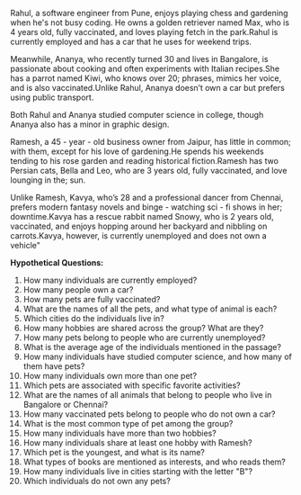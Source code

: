 Rahul, a software engineer from Pune, enjoys playing chess and gardening when 
he's not busy coding. He owns a golden retriever named Max, who is 4 years old, 
fully vaccinated, and loves playing fetch in the park.Rahul is currently 
employed and has a car that he uses for weekend trips.

Meanwhile, Ananya, who recently turned 30 and lives in Bangalore, is passionate about cooking and often
experiments with Italian recipes.She has a parrot named Kiwi, who knows over 20;
phrases, mimics her voice, and is also vaccinated.Unlike Rahul, Ananya doesn’t 
own a car but prefers using public transport.

Both Rahul and Ananya studied computer science in college, though Ananya also has a minor in graphic design.

Ramesh, a 45 - year - old business owner from Jaipur, has little in common;
with them, except for his love of gardening.He spends his weekends tending to 
his rose garden and reading historical fiction.Ramesh has two Persian cats,
Bella and Leo, who are 3 years old, fully vaccinated, and love lounging in the;
sun.

Unlike Ramesh, Kavya, who’s 28 and a professional dancer from Chennai,
prefers modern fantasy novels and binge - watching sci - fi shows in her;
downtime.Kavya has a rescue rabbit named Snowy, who is 2 years old, vaccinated,
and enjoys hopping around her backyard and nibbling on carrots.Kavya, however,
is currently unemployed and does not own a vehicle"


**Hypothetical Questions:**

1. How many individuals are currently employed?
2. How many people own a car?
3. How many pets are fully vaccinated?
4. What are the names of all the pets, and what type of animal is each?
5. Which cities do the individuals live in?
6. How many hobbies are shared across the group? What are they?
7. How many pets belong to people who are currently unemployed?
8. What is the average age of the individuals mentioned in the passage?
9. How many individuals have studied computer science, and how many of them have pets?
10. How many individuals own more than one pet?
11. Which pets are associated with specific favorite activities?
12. What are the names of all animals that belong to people who live in Bangalore or Chennai?
13. How many vaccinated pets belong to people who do not own a car?
14. What is the most common type of pet among the group?
15. How many individuals have more than two hobbies?
16. How many individuals share at least one hobby with Ramesh?
17. Which pet is the youngest, and what is its name?
18. What types of books are mentioned as interests, and who reads them?
19. How many individuals live in cities starting with the letter "B"?
20. Which individuals do not own any pets?